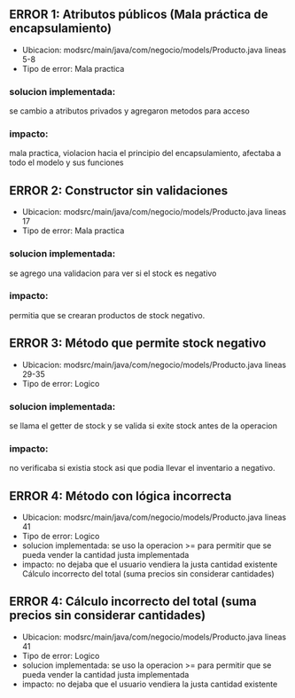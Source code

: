 ## ERROR 1: Atributos públicos (Mala práctica de encapsulamiento)
* Ubicacion: modsrc/main/java/com/negocio/models/Producto.java lineas 5-8
* Tipo de error: Mala practica
### solucion implementada:
se cambio a atributos privados y agregaron metodos para acceso
### impacto:
mala practica, violacion hacia el principio del encapsulamiento, afectaba a todo el modelo y sus funciones

## ERROR 2: Constructor sin validaciones
* Ubicacion: modsrc/main/java/com/negocio/models/Producto.java lineas 17
* Tipo de error: Mala practica
### solucion implementada:
se agrego una validacion para ver si el stock es negativo
### impacto:
permitia que se crearan productos de stock negativo.

## ERROR 3: Método que permite stock negativo
* Ubicacion: modsrc/main/java/com/negocio/models/Producto.java lineas 29-35
* Tipo de error: Logico
### solucion implementada:
se llama el getter de stock y se valida si exite stock antes de la operacion
### impacto:
no verificaba si existia stock asi que podia llevar el inventario a negativo.


## ERROR 4: Método con lógica incorrecta
* Ubicacion: modsrc/main/java/com/negocio/models/Producto.java lineas 41
* Tipo de error: Logico
* solucion implementada:
se uso la operacion >= para permitir que se pueda vender la cantidad justa implementada
* impacto:
no dejaba que el usuario vendiera la justa cantidad existente
Cálculo incorrecto del total (suma precios sin considerar cantidades)


## ERROR 4: Cálculo incorrecto del total (suma precios sin considerar cantidades)
* Ubicacion: modsrc/main/java/com/negocio/models/Producto.java lineas 41
* Tipo de error: Logico
* solucion implementada:
se uso la operacion >= para permitir que se pueda vender la cantidad justa implementada
* impacto:
no dejaba que el usuario vendiera la justa cantidad existente
